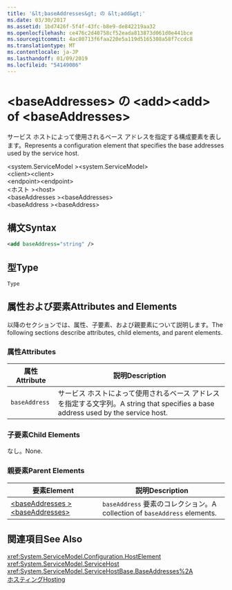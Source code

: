 ```yaml
---
title: '&lt;baseAddresses&gt; の &lt;add&gt;'
ms.date: 03/30/2017
ms.assetid: 1bd7426f-5f4f-43fc-b8e9-de842219aa32
ms.openlocfilehash: ce476c2d40758cf52eada813873d061d0e441bce
ms.sourcegitcommit: 4ac80713f6faa220e5a119d5165308a58f7ccdc8
ms.translationtype: MT
ms.contentlocale: ja-JP
ms.lasthandoff: 01/09/2019
ms.locfileid: "54149086"
---
```

# <a name="ltaddgt-of-ltbaseaddressesgt"></a><span data-ttu-id="666da-102">&lt;baseAddresses&gt; の &lt;add&gt;</span><span class="sxs-lookup"><span data-stu-id="666da-102">&lt;add&gt; of &lt;baseAddresses&gt;</span></span>
<span data-ttu-id="666da-103">サービス ホストによって使用されるベース アドレスを指定する構成要素を表します。</span><span class="sxs-lookup"><span data-stu-id="666da-103">Represents a configuration element that specifies the base addresses used by the service host.</span></span>  
  
 <span data-ttu-id="666da-104">\<system.ServiceModel ></span><span class="sxs-lookup"><span data-stu-id="666da-104">\<system.ServiceModel></span></span>  
<span data-ttu-id="666da-105">\<client></span><span class="sxs-lookup"><span data-stu-id="666da-105">\<client></span></span>  
<span data-ttu-id="666da-106">\<endpoint></span><span class="sxs-lookup"><span data-stu-id="666da-106">\<endpoint></span></span>  
<span data-ttu-id="666da-107">\<ホスト ></span><span class="sxs-lookup"><span data-stu-id="666da-107">\<host></span></span>  
<span data-ttu-id="666da-108">\<baseAddresses ></span><span class="sxs-lookup"><span data-stu-id="666da-108">\<baseAddresses></span></span>  
<span data-ttu-id="666da-109">\<baseAddress ></span><span class="sxs-lookup"><span data-stu-id="666da-109">\<baseAddress></span></span>  
  
## <a name="syntax"></a><span data-ttu-id="666da-110">構文</span><span class="sxs-lookup"><span data-stu-id="666da-110">Syntax</span></span>  
  
```xml  
<add baseAddress="string" />
```  
  
## <a name="type"></a><span data-ttu-id="666da-111">型</span><span class="sxs-lookup"><span data-stu-id="666da-111">Type</span></span>  
 `Type`  
  
## <a name="attributes-and-elements"></a><span data-ttu-id="666da-112">属性および要素</span><span class="sxs-lookup"><span data-stu-id="666da-112">Attributes and Elements</span></span>  
 <span data-ttu-id="666da-113">以降のセクションでは、属性、子要素、および親要素について説明します。</span><span class="sxs-lookup"><span data-stu-id="666da-113">The following sections describe attributes, child elements, and parent elements.</span></span>  
  
### <a name="attributes"></a><span data-ttu-id="666da-114">属性</span><span class="sxs-lookup"><span data-stu-id="666da-114">Attributes</span></span>  
  
|<span data-ttu-id="666da-115">属性</span><span class="sxs-lookup"><span data-stu-id="666da-115">Attribute</span></span>|<span data-ttu-id="666da-116">説明</span><span class="sxs-lookup"><span data-stu-id="666da-116">Description</span></span>|  
|---------------|-----------------|  
|`baseAddress`|<span data-ttu-id="666da-117">サービス ホストによって使用されるベース アドレスを指定する文字列。</span><span class="sxs-lookup"><span data-stu-id="666da-117">A string that specifies a base address used by the service host.</span></span>|  
  
### <a name="child-elements"></a><span data-ttu-id="666da-118">子要素</span><span class="sxs-lookup"><span data-stu-id="666da-118">Child Elements</span></span>  
 <span data-ttu-id="666da-119">なし。</span><span class="sxs-lookup"><span data-stu-id="666da-119">None.</span></span>  
  
### <a name="parent-elements"></a><span data-ttu-id="666da-120">親要素</span><span class="sxs-lookup"><span data-stu-id="666da-120">Parent Elements</span></span>  
  
|<span data-ttu-id="666da-121">要素</span><span class="sxs-lookup"><span data-stu-id="666da-121">Element</span></span>|<span data-ttu-id="666da-122">説明</span><span class="sxs-lookup"><span data-stu-id="666da-122">Description</span></span>|  
|-------------|-----------------|  
|[<span data-ttu-id="666da-123">\<baseAddresses ></span><span class="sxs-lookup"><span data-stu-id="666da-123">\<baseAddresses></span></span>](../../../../../docs/framework/configure-apps/file-schema/wcf/baseaddresses.md)|<span data-ttu-id="666da-124">`baseAddress` 要素のコレクション。</span><span class="sxs-lookup"><span data-stu-id="666da-124">A collection of `baseAddress` elements.</span></span>|  
  
## <a name="see-also"></a><span data-ttu-id="666da-125">関連項目</span><span class="sxs-lookup"><span data-stu-id="666da-125">See Also</span></span>  
 <xref:System.ServiceModel.Configuration.HostElement>  
 <xref:System.ServiceModel.ServiceHost>  
 <xref:System.ServiceModel.ServiceHostBase.BaseAddresses%2A>  
 [<span data-ttu-id="666da-126">ホスティング</span><span class="sxs-lookup"><span data-stu-id="666da-126">Hosting</span></span>](../../../../../docs/framework/wcf/feature-details/hosting.md)
